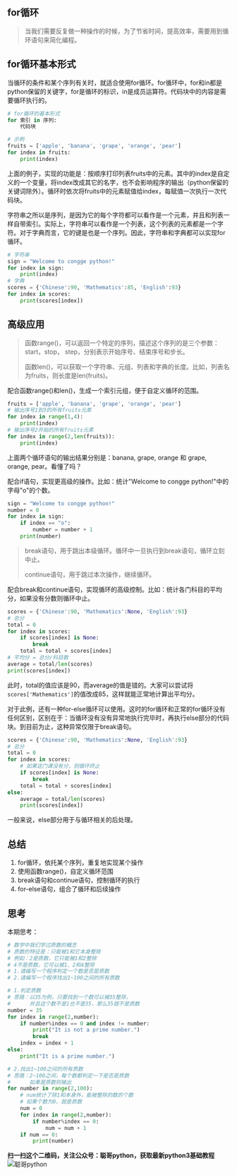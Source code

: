 ## for循环

> 当我们需要反复做一种操作的时候，为了节省时间，提高效率，需要用到循环语句来简化编程。

## for循环基本形式

当循环的条件和某个序列有关时，就适合使用for循环。for循环中，for和in都是python保留的关键字，for是循环的标识，in是成员运算符。代码块中的内容是需要循环执行的。

```python
# for循环的基本形式
for 索引 in 序列:
    代码块

# 示例
fruits = ['apple', 'banana', 'grape', 'orange', 'pear']
for index in fruits:
    print(index)
```

上面的例子，实现的功能是：按顺序打印列表fruits中的元素。其中的index是自定义的一个变量，将index改成其它的名字，也不会影响程序的输出（python保留的关键词除外）。循环时依次将fruits中的元素赋值给index，每赋值一次执行一次代码块。

字符串之所以是序列，是因为它的每个字符都可以看作是一个元素，并且和列表一样自带索引。实际上，字符串可以看作是一个列表，这个列表的元素都是一个字符。对于字典而言，它的键是也是一个序列。因此，字符串和字典都可以实现for循环。

```python
# 字符串
sign = "Welcome to congge python!"
for index in sign:
    print(index)
# 字典
scores = {'Chinese':90, 'Mathematics':85, 'English':93}
for index in scores:
    print(scores[index])
```

## 高级应用

> 函数range()，可以返回一个特定的序列，描述这个序列的是三个参数：start，stop， step，分别表示开始序号、结束序号和步长。
>
> 函数len()，可以获取一个字符串、元组、列表和字典的长度。比如，列表名为fruits，则长度是len(fruits)。

配合函数range()和len()，生成一个索引元组，便于自定义循环的范围。

```python
fruits = ['apple', 'banana', 'grape', 'orange', 'pear']
# 输出序号1到3的所有fruits元素
for index in range(1,4):
    print(index)
# 输出序号2开始的所有fruits元素
for index in range(2,len(fruits)):
    print(index)
```

上面两个循环语句的输出结果分别是：banana, grape, orange 和 grape, orange, pear。看懂了吗？

配合if语句，实现更高级的操作。比如：统计"Welcome to congge python!"中的字母"o"的个数。

```python
sign = "Welcome to congge python!"
number = 0
for index in sign:
    if index == "o":
        number = number + 1
    print(number)
```

> break语句，用于跳出本级循环。循环中一旦执行到break语句，循环立刻中止。
>
> continue语句，用于跳过本次操作，继续循环。

配合break和continue语句，实现循环的高级控制。比如：统计各门科目的平均分，如果没有分数则循环中止。

```python
scores = {'Chinese':90, 'Mathematics':None, 'English':93}
# 总分
total = 0
for index in scores:
    if scores[index] is None:
        break
    total = total + scores[index]
# 平均分 = 总分/科目数
average = total/len(scores)
print(scores[index])
```

此时，total的值应该是90，而average的值是错的。大家可以尝试将`scores['Mathematics']`的值改成85，这样就能正常地计算出平均分。

对于此例，还有一种for-else循环可以使用。这时的for循环和正常的for循环没有任何区别，区别在于：当循环没有没有异常地执行完毕时，再执行else部分的代码块。到目前为止，这种异常仅限于break语句。

```python
scores = {'Chinese':90, 'Mathematics':None, 'English':93}
# 总分
total = 0
for index in scores:
    # 如果这门课没有分，则循环终止
    if scores[index] is None:
        break
    total = total + scores[index]
else:
	average = total/len(scores)
	print(scores[index])
```

一般来说，else部分用于与循环相关的后处理。

## 总结

1. for循环，依托某个序列，重复地实现某个操作
2. 使用函数range()，自定义循环范围
3. break语句和continue语句，控制循环的执行
4. for-else语句，组合了循环和后续操作

## 思考

本期思考：

```python
# 数学中我们学过质数的概念
# 质数的特征是：只能被1和它本身整除
# 例如：2是质数，它只能被1和2整除
# 4不是质数，它可以被1、2和4整除
# 1.请编写一个程序判定一个数是否是质数
# 2.请编写一个程序找出1~100之间的所有质数

# 1.判定质数
# 思路：以35为例，只要找到一个数可以被35整除，
#      并且这个数不是1也不是35，那么35就不是质数
number = 35
for index in range(2,number):
    if number%index == 0 and index != number:
        print("It is not a prime number.")
        break
    index = index + 1
else:
    print("It is a prime number.")

# 2.找出1~100之间的所有质数
# 思路：2~100之间，每个数都判定一下是否是质数
#      如果是质数则输出
for number in range(2,100):
    # num统计了除1和本身外，能被整除的数的个数
    # 如果个数为0，就是质数
    num = 0
    for index in range(2,number):
        if number%index == 0:
            num = num + 1
    if num == 0:
        print(number)
```

**扫一扫这个二维码，关注公众号：聪哥python，获取最新python3基础教程**
![聪哥python](http://opa63tcx6.bkt.clouddn.com/qrcode%E8%81%AA%E5%93%A5python.jpg)
